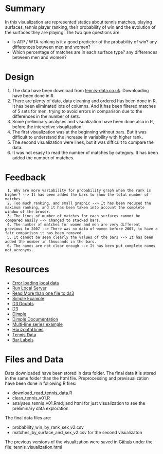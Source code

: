 # Summary  
In this visualization are represented statics about tennis matches, playing surfaces, tennis player ranking, their probability of win and the evolution of the surfaces they are playing. The two que questions are:
- Is ATP / WTA ranking is it a good predictor of the probability of win?  any differences between men and women?  
- Which percentage of matches are in each surface type? any differences between men and women?  

 
# Design  
 1. The data have been download from [tennis-data.co.uk](http://tennis-data.co.uk/alldata.php). Downloading have been done in R.  
 2. There are plenty of data, data cleaning and ordered has been done in R. It has been eliminated lots of columns. And it has been filtered matches of 5 sets for men, trying to avoid errors in comparison due to the differences in the number of sets.  
 3. Some preliminary analyses and visualization have been done also in R, before the interactive visualization.  
 4. The first visualization was at the beginning without bars. But it was difficult to understand the increase in variability with higher rank.  
 5. The second visualization were lines, but it was difficult to compare the data.  
 6. It was not esasy to read the number of matches by category. It has been added the number of matches.  
 
 
# Feedback  
  
     1. Why are more variability for probability graph when the rank is higher? --> It has been added the bars to show the total number of matches.  
     2. Too much ranking, and small graphic --> It has been reduced the maximum ranking, and it has been taken into account the complete window of the broser.
     3. The lines of number of matches for each surfaces cannot be compared easily --> Changed to stacked bars.  
     4. The number of matches for women and men are very different previous to 2007 --> There was no data of women before 2007, to have a fair comparison it has been removed.  
     5. It cannot be seen clearly the values of the bars --> It has been added the number in thousands in the bars.    
     6. The names are not clear enough --> It has been put complete names not acronyms.
   
# Resources  
  
- [Error loading local data](https://stackoverflow.com/questions/10752055/cross-origin-requests-are-only-supported-for-http-error-when-loading-a-local)
- [Run Local Server](https://stackoverflow.com/questions/18586921/how-to-launch-html-using-chrome-at-allow-file-access-from-files-mode)
- [Read More than one file to ds3](https://stackoverflow.com/questions/21842384/importing-data-from-multiple-csv-files-in-d3)
- [Simple Example](http://dimplejs.org/examples_viewer.html?id=bars_vertical_grouped)
- [D3 Doubts](http://www.d3noob.org/2012/12/getting-data.html)
- [D3](https://d3js.org/)
- [Dimple](http://dimplejs.org)
- [Dimple Documentation](https://github.com/PMSI-AlignAlytics/dimple/wiki)
- [Multi-line series example](https://stackoverflow.com/questions/22914933/dimple-js-multi-series-line-charts)
- [Horizontal lines](http://dimplejs.org/examples_viewer.html?id=lines_horizontal_stacked)
- [Tennis Data](http://tennis-data.co.uk/alldata.php)
- [Bar Labels](http://dimplejs.org/advanced_examples_viewer.html?id=advanced_bar_labels)  

# Files and Data  
Data downloaded have been stored in data folder. The final data it is stored in the same folder than the html file. 
Preprocessing and previsualization have been done in following R files:  
  
 - download_read_tennis_data.R  
 - clean_tennis_v01.R
 - analyses_tennis_v01.Rmd; and html for just visualization to see the preliminary data exploration.
  
  
The final data files are:   
   
- probability_win_by_rank_sex_v2.csv   
- matches_by_surface_and_sex_v2.csv for the second visualizaton   

The previous versions of the visualization were saved in [Github](https://github.com/abelpardolopez/Tennis-Visualization) under the file: tennis_visualization.html
  

